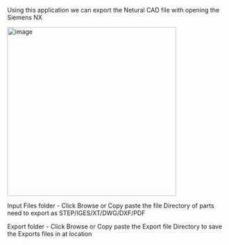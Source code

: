 Using this application we can export the Netural CAD file with opening the Siemens NX

<img width="389" alt="image" src="https://github.com/MohanDulam/NX-Batch-Processing/assets/111222356/9224dee7-f1e1-43d0-a075-c943835b72a6">

Input Files folder - Click Browse or Copy paste the file Directory of parts need to export as STEP/IGES/XT/DWG/DXF/PDF

Export folder      - Click Browse or Copy paste the Export file Directory to save the Exports files in at location

